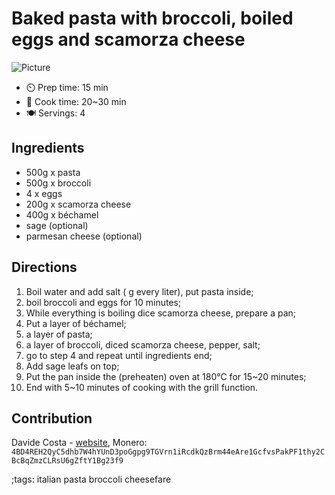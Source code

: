 # Baked pasta with broccoli, boiled eggs and scamorza cheese

![Picture](pix/baked-pasta-final.webp)

- ⏲️ Prep time: 15 min
- 🍳 Cook time: 20~30 min
- 🍽️ Servings: 4

## Ingredients 

- 500g x pasta
- 500g x broccoli
- 4 x eggs 
- 200g x scamorza cheese
- 400g x béchamel 
- sage (optional)
- parmesan cheese (optional)

## Directions 

1. Boil water and add salt ( g every liter), put pasta inside;
2. boil broccoli and eggs for 10 minutes;
3. While everything is boiling dice scamorza cheese, prepare a pan;
4. Put a layer of béchamel;
5. a layer of pasta;
6. a layer of broccoli, diced scamorza cheese, pepper, salt;
7. go to step 4 and repeat until ingredients end;
8. Add sage leafs on top;
9. Put the pan inside the (preheaten) oven at 180°C for 15~20 minutes;
10. End with 5~10 minutes of cooking with the grill function.

## Contribution

Davide Costa - [website](davcloud.xyz), 
Monero: `4BD4REH2QyC5dhb7W4hYUnD3poGgpg9TGVrn1iRcdkQzBrm44eAre1GcfvsPakPF1thy2CBcBqZmzCLRsU6gZftY1Bg23f9`

;tags: italian pasta broccoli cheesefare
